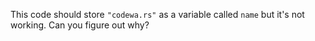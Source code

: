 This code should store ```"codewa.rs"``` as a variable called ```name``` but it's not working. Can you figure out why?
